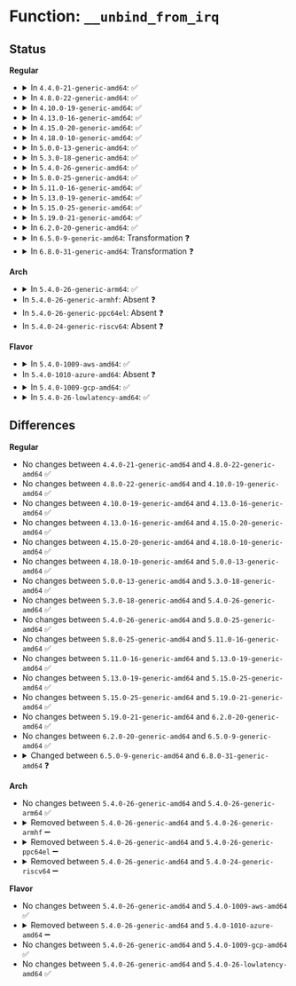 # Function: <code>__unbind_from_irq</code>

## Status
<b>Regular</b>
<ul>
<li>
<details>
<summary>In <code>4.4.0-21-generic-amd64</code>: ✅</summary>

```c
void __unbind_from_irq(unsigned int irq)
```

```json
{
  "name": "__unbind_from_irq",
  "collision_type": "Unique Static",
  "inline_type": "No",
  "funcs": [
    {
      "addr": 18446744071583860704,
      "name": "__unbind_from_irq",
      "external": false,
      "loc": "drivers/xen/events/events_base.c:599",
      "file": "drivers/xen/events/events_base.c",
      "inline": "seen, unknown",
      "caller_inline": [],
      "caller_func": [
        "drivers/xen/events/events_base.c:bind_evtchn_to_irq",
        "drivers/xen/events/events_base.c:unbind_from_irq",
        "drivers/xen/events/events_base.c:xen_bind_pirq_gsi_to_irq",
        "drivers/xen/events/events_base.c:xen_bind_pirq_msi_to_irq",
        "drivers/xen/events/events_base.c:xen_bind_pirq_msi_to_irq",
        "drivers/xen/events/events_base.c:bind_virq_to_irq",
        "drivers/xen/events/events_base.c:bind_ipi_to_irqhandler"
      ]
    }
  ],
  "symbols": [
    {
      "addr": 18446744071583860704,
      "name": "__unbind_from_irq",
      "section": ".text",
      "bind": "STB_LOCAL",
      "size": 346
    }
  ]
}
```
</details>
</li>
<li>
<details>
<summary>In <code>4.8.0-22-generic-amd64</code>: ✅</summary>

```c
void __unbind_from_irq(unsigned int irq)
```

```json
{
  "name": "__unbind_from_irq",
  "collision_type": "Unique Static",
  "inline_type": "No",
  "funcs": [
    {
      "addr": 18446744071584191264,
      "name": "__unbind_from_irq",
      "external": false,
      "loc": "drivers/xen/events/events_base.c:610",
      "file": "drivers/xen/events/events_base.c",
      "inline": "seen, unknown",
      "caller_inline": [],
      "caller_func": [
        "drivers/xen/events/events_base.c:bind_ipi_to_irqhandler",
        "drivers/xen/events/events_base.c:unbind_from_irq",
        "drivers/xen/events/events_base.c:bind_virq_to_irq",
        "drivers/xen/events/events_base.c:bind_evtchn_to_irq",
        "drivers/xen/events/events_base.c:xen_bind_pirq_msi_to_irq",
        "drivers/xen/events/events_base.c:xen_bind_pirq_msi_to_irq",
        "drivers/xen/events/events_base.c:xen_bind_pirq_gsi_to_irq"
      ]
    }
  ],
  "symbols": [
    {
      "addr": 18446744071584191264,
      "name": "__unbind_from_irq",
      "section": ".text",
      "bind": "STB_LOCAL",
      "size": 346
    }
  ]
}
```
</details>
</li>
<li>
<details>
<summary>In <code>4.10.0-19-generic-amd64</code>: ✅</summary>

```c
void __unbind_from_irq(unsigned int irq)
```

```json
{
  "name": "__unbind_from_irq",
  "collision_type": "Unique Static",
  "inline_type": "No",
  "funcs": [
    {
      "addr": 18446744071584372720,
      "name": "__unbind_from_irq",
      "external": false,
      "loc": "drivers/xen/events/events_base.c:609",
      "file": "drivers/xen/events/events_base.c",
      "inline": "seen, unknown",
      "caller_inline": [],
      "caller_func": [
        "drivers/xen/events/events_base.c:bind_ipi_to_irqhandler",
        "drivers/xen/events/events_base.c:unbind_from_irq",
        "drivers/xen/events/events_base.c:bind_virq_to_irq",
        "drivers/xen/events/events_base.c:bind_evtchn_to_irq",
        "drivers/xen/events/events_base.c:xen_bind_pirq_msi_to_irq",
        "drivers/xen/events/events_base.c:xen_bind_pirq_msi_to_irq",
        "drivers/xen/events/events_base.c:xen_bind_pirq_gsi_to_irq"
      ]
    }
  ],
  "symbols": [
    {
      "addr": 18446744071584372720,
      "name": "__unbind_from_irq",
      "section": ".text",
      "bind": "STB_LOCAL",
      "size": 346
    }
  ]
}
```
</details>
</li>
<li>
<details>
<summary>In <code>4.13.0-16-generic-amd64</code>: ✅</summary>

```c
void __unbind_from_irq(unsigned int irq)
```

```json
{
  "name": "__unbind_from_irq",
  "collision_type": "Unique Static",
  "inline_type": "No",
  "funcs": [
    {
      "addr": 18446744071584454256,
      "name": "__unbind_from_irq",
      "external": false,
      "loc": "drivers/xen/events/events_base.c:601",
      "file": "drivers/xen/events/events_base.c",
      "inline": "seen, unknown",
      "caller_inline": [],
      "caller_func": [
        "drivers/xen/events/events_base.c:bind_ipi_to_irqhandler",
        "drivers/xen/events/events_base.c:unbind_from_irq",
        "drivers/xen/events/events_base.c:bind_virq_to_irq",
        "drivers/xen/events/events_base.c:bind_evtchn_to_irq",
        "drivers/xen/events/events_base.c:xen_bind_pirq_msi_to_irq",
        "drivers/xen/events/events_base.c:xen_bind_pirq_msi_to_irq",
        "drivers/xen/events/events_base.c:xen_bind_pirq_gsi_to_irq"
      ]
    }
  ],
  "symbols": [
    {
      "addr": 18446744071584454256,
      "name": "__unbind_from_irq",
      "section": ".text",
      "bind": "STB_LOCAL",
      "size": 317
    }
  ]
}
```
</details>
</li>
<li>
<details>
<summary>In <code>4.15.0-20-generic-amd64</code>: ✅</summary>

```c
void __unbind_from_irq(unsigned int irq)
```

```json
{
  "name": "__unbind_from_irq",
  "collision_type": "Unique Static",
  "inline_type": "No",
  "funcs": [
    {
      "addr": 18446744071584864960,
      "name": "__unbind_from_irq",
      "external": false,
      "loc": "drivers/xen/events/events_base.c:601",
      "file": "drivers/xen/events/events_base.c",
      "inline": "seen, unknown",
      "caller_inline": [],
      "caller_func": [
        "drivers/xen/events/events_base.c:bind_ipi_to_irqhandler",
        "drivers/xen/events/events_base.c:unbind_from_irq",
        "drivers/xen/events/events_base.c:bind_virq_to_irq",
        "drivers/xen/events/events_base.c:bind_evtchn_to_irq",
        "drivers/xen/events/events_base.c:xen_bind_pirq_msi_to_irq",
        "drivers/xen/events/events_base.c:xen_bind_pirq_msi_to_irq",
        "drivers/xen/events/events_base.c:xen_bind_pirq_gsi_to_irq"
      ]
    }
  ],
  "symbols": [
    {
      "addr": 18446744071584864960,
      "name": "__unbind_from_irq",
      "section": ".text",
      "bind": "STB_LOCAL",
      "size": 317
    }
  ]
}
```
</details>
</li>
<li>
<details>
<summary>In <code>4.18.0-10-generic-amd64</code>: ✅</summary>

```c
void __unbind_from_irq(unsigned int irq)
```

```json
{
  "name": "__unbind_from_irq",
  "collision_type": "Unique Static",
  "inline_type": "No",
  "funcs": [
    {
      "addr": 18446744071585096000,
      "name": "__unbind_from_irq",
      "external": false,
      "loc": "drivers/xen/events/events_base.c:601",
      "file": "drivers/xen/events/events_base.c",
      "inline": "seen, unknown",
      "caller_inline": [],
      "caller_func": [
        "drivers/xen/events/events_base.c:bind_ipi_to_irqhandler",
        "drivers/xen/events/events_base.c:unbind_from_irq",
        "drivers/xen/events/events_base.c:bind_virq_to_irq",
        "drivers/xen/events/events_base.c:bind_evtchn_to_irq",
        "drivers/xen/events/events_base.c:xen_bind_pirq_msi_to_irq",
        "drivers/xen/events/events_base.c:xen_bind_pirq_gsi_to_irq"
      ]
    }
  ],
  "symbols": [
    {
      "addr": 18446744071585096000,
      "name": "__unbind_from_irq",
      "section": ".text",
      "bind": "STB_LOCAL",
      "size": 285
    }
  ]
}
```
</details>
</li>
<li>
<details>
<summary>In <code>5.0.0-13-generic-amd64</code>: ✅</summary>

```c
void __unbind_from_irq(unsigned int irq)
```

```json
{
  "name": "__unbind_from_irq",
  "collision_type": "Unique Static",
  "inline_type": "No",
  "funcs": [
    {
      "addr": 18446744071585206784,
      "name": "__unbind_from_irq",
      "external": false,
      "loc": "drivers/xen/events/events_base.c:601",
      "file": "drivers/xen/events/events_base.c",
      "inline": "seen, unknown",
      "caller_inline": [],
      "caller_func": [
        "drivers/xen/events/events_base.c:bind_ipi_to_irqhandler",
        "drivers/xen/events/events_base.c:unbind_from_irq",
        "drivers/xen/events/events_base.c:bind_virq_to_irq",
        "drivers/xen/events/events_base.c:bind_evtchn_to_irq",
        "drivers/xen/events/events_base.c:xen_bind_pirq_msi_to_irq",
        "drivers/xen/events/events_base.c:xen_bind_pirq_gsi_to_irq"
      ]
    }
  ],
  "symbols": [
    {
      "addr": 18446744071585206784,
      "name": "__unbind_from_irq",
      "section": ".text",
      "bind": "STB_LOCAL",
      "size": 256
    }
  ]
}
```
</details>
</li>
<li>
<details>
<summary>In <code>5.3.0-18-generic-amd64</code>: ✅</summary>

```c
void __unbind_from_irq(unsigned int irq)
```

```json
{
  "name": "__unbind_from_irq",
  "collision_type": "Unique Static",
  "inline_type": "No",
  "funcs": [
    {
      "addr": 18446744071585419104,
      "name": "__unbind_from_irq",
      "external": false,
      "loc": "drivers/xen/events/events_base.c:602",
      "file": "drivers/xen/events/events_base.c",
      "inline": "seen, unknown",
      "caller_inline": [],
      "caller_func": [
        "drivers/xen/events/events_base.c:bind_ipi_to_irqhandler",
        "drivers/xen/events/events_base.c:unbind_from_irq",
        "drivers/xen/events/events_base.c:bind_virq_to_irq",
        "drivers/xen/events/events_base.c:bind_evtchn_to_irq",
        "drivers/xen/events/events_base.c:xen_bind_pirq_msi_to_irq",
        "drivers/xen/events/events_base.c:xen_bind_pirq_gsi_to_irq"
      ]
    }
  ],
  "symbols": [
    {
      "addr": 18446744071585419104,
      "name": "__unbind_from_irq",
      "section": ".text",
      "bind": "STB_LOCAL",
      "size": 323
    }
  ]
}
```
</details>
</li>
<li>
<details>
<summary>In <code>5.4.0-26-generic-amd64</code>: ✅</summary>

```c
void __unbind_from_irq(unsigned int irq)
```

```json
{
  "name": "__unbind_from_irq",
  "collision_type": "Unique Static",
  "inline_type": "No",
  "funcs": [
    {
      "addr": 18446744071585559824,
      "name": "__unbind_from_irq",
      "external": false,
      "loc": "drivers/xen/events/events_base.c:602",
      "file": "drivers/xen/events/events_base.c",
      "inline": "seen, unknown",
      "caller_inline": [],
      "caller_func": [
        "drivers/xen/events/events_base.c:bind_ipi_to_irqhandler",
        "drivers/xen/events/events_base.c:unbind_from_irq",
        "drivers/xen/events/events_base.c:bind_virq_to_irq",
        "drivers/xen/events/events_base.c:bind_evtchn_to_irq",
        "drivers/xen/events/events_base.c:xen_bind_pirq_msi_to_irq",
        "drivers/xen/events/events_base.c:xen_bind_pirq_gsi_to_irq"
      ]
    }
  ],
  "symbols": [
    {
      "addr": 18446744071585559824,
      "name": "__unbind_from_irq",
      "section": ".text",
      "bind": "STB_LOCAL",
      "size": 323
    }
  ]
}
```
</details>
</li>
<li>
<details>
<summary>In <code>5.8.0-25-generic-amd64</code>: ✅</summary>

```c
void __unbind_from_irq(unsigned int irq)
```

```json
{
  "name": "__unbind_from_irq",
  "collision_type": "Unique Static",
  "inline_type": "No",
  "funcs": [
    {
      "addr": 18446744071586279984,
      "name": "__unbind_from_irq",
      "external": false,
      "loc": "drivers/xen/events/events_base.c:616",
      "file": "drivers/xen/events/events_base.c",
      "inline": "seen, unknown",
      "caller_inline": [],
      "caller_func": [
        "drivers/xen/events/events_base.c:evtchn_put",
        "drivers/xen/events/events_base.c:unbind_from_irqhandler",
        "drivers/xen/events/events_base.c:bind_ipi_to_irqhandler",
        "drivers/xen/events/events_base.c:bind_virq_to_irqhandler",
        "drivers/xen/events/events_base.c:bind_interdomain_evtchn_to_irqhandler",
        "drivers/xen/events/events_base.c:bind_evtchn_to_irqhandler",
        "drivers/xen/events/events_base.c:bind_virq_to_irq",
        "drivers/xen/events/events_base.c:bind_ipi_to_irq",
        "drivers/xen/events/events_base.c:bind_evtchn_to_irq",
        "drivers/xen/events/events_base.c:xen_bind_pirq_msi_to_irq",
        "drivers/xen/events/events_base.c:xen_bind_pirq_gsi_to_irq"
      ]
    }
  ],
  "symbols": [
    {
      "addr": 18446744071586279984,
      "name": "__unbind_from_irq",
      "section": ".text",
      "bind": "STB_LOCAL",
      "size": 412
    }
  ]
}
```
</details>
</li>
<li>
<details>
<summary>In <code>5.11.0-16-generic-amd64</code>: ✅</summary>

```c
void __unbind_from_irq(unsigned int irq)
```

```json
{
  "name": "__unbind_from_irq",
  "collision_type": "Unique Static",
  "inline_type": "No",
  "funcs": [
    {
      "addr": 18446744071586397408,
      "name": "__unbind_from_irq",
      "external": false,
      "loc": "drivers/xen/events/events_base.c:937",
      "file": "drivers/xen/events/events_base.c",
      "inline": "seen, unknown",
      "caller_inline": [],
      "caller_func": [
        "drivers/xen/events/events_base.c:evtchn_put",
        "drivers/xen/events/events_base.c:unbind_from_irqhandler",
        "drivers/xen/events/events_base.c:bind_ipi_to_irqhandler",
        "drivers/xen/events/events_base.c:bind_virq_to_irqhandler",
        "drivers/xen/events/events_base.c:bind_interdomain_evtchn_to_irqhandler_lateeoi",
        "drivers/xen/events/events_base.c:bind_evtchn_to_irqhandler_lateeoi",
        "drivers/xen/events/events_base.c:bind_evtchn_to_irqhandler",
        "drivers/xen/events/events_base.c:bind_virq_to_irq",
        "drivers/xen/events/events_base.c:bind_ipi_to_irq",
        "drivers/xen/events/events_base.c:bind_evtchn_to_irq_chip",
        "drivers/xen/events/events_base.c:xen_bind_pirq_msi_to_irq",
        "drivers/xen/events/events_base.c:xen_bind_pirq_gsi_to_irq"
      ]
    }
  ],
  "symbols": [
    {
      "addr": 18446744071586397408,
      "name": "__unbind_from_irq",
      "section": ".text",
      "bind": "STB_LOCAL",
      "size": 501
    }
  ]
}
```
</details>
</li>
<li>
<details>
<summary>In <code>5.13.0-19-generic-amd64</code>: ✅</summary>

```c
void __unbind_from_irq(unsigned int irq)
```

```json
{
  "name": "__unbind_from_irq",
  "collision_type": "Unique Static",
  "inline_type": "No",
  "funcs": [
    {
      "addr": 18446744071586281360,
      "name": "__unbind_from_irq",
      "external": false,
      "loc": "drivers/xen/events/events_base.c:968",
      "file": "drivers/xen/events/events_base.c",
      "inline": "seen, unknown",
      "caller_inline": [],
      "caller_func": [
        "drivers/xen/events/events_base.c:evtchn_put",
        "drivers/xen/events/events_base.c:unbind_from_irqhandler",
        "drivers/xen/events/events_base.c:bind_ipi_to_irqhandler",
        "drivers/xen/events/events_base.c:bind_ipi_to_irqhandler",
        "drivers/xen/events/events_base.c:bind_virq_to_irqhandler",
        "drivers/xen/events/events_base.c:bind_interdomain_evtchn_to_irqhandler_lateeoi",
        "drivers/xen/events/events_base.c:bind_evtchn_to_irqhandler_lateeoi",
        "drivers/xen/events/events_base.c:bind_evtchn_to_irqhandler",
        "drivers/xen/events/events_base.c:bind_virq_to_irq",
        "drivers/xen/events/events_base.c:bind_evtchn_to_irq_chip",
        "drivers/xen/events/events_base.c:xen_bind_pirq_msi_to_irq",
        "drivers/xen/events/events_base.c:xen_bind_pirq_gsi_to_irq"
      ]
    }
  ],
  "symbols": [
    {
      "addr": 18446744071586281360,
      "name": "__unbind_from_irq",
      "section": ".text",
      "bind": "STB_LOCAL",
      "size": 519
    }
  ]
}
```
</details>
</li>
<li>
<details>
<summary>In <code>5.15.0-25-generic-amd64</code>: ✅</summary>

```c
void __unbind_from_irq(unsigned int irq)
```

```json
{
  "name": "__unbind_from_irq",
  "collision_type": "Unique Static",
  "inline_type": "No",
  "funcs": [
    {
      "addr": 18446744071586794912,
      "name": "__unbind_from_irq",
      "external": false,
      "loc": "drivers/xen/events/events_base.c:968",
      "file": "drivers/xen/events/events_base.c",
      "inline": "seen, unknown",
      "caller_inline": [],
      "caller_func": [
        "drivers/xen/events/events_base.c:evtchn_put",
        "drivers/xen/events/events_base.c:unbind_from_irqhandler",
        "drivers/xen/events/events_base.c:bind_ipi_to_irqhandler",
        "drivers/xen/events/events_base.c:bind_ipi_to_irqhandler",
        "drivers/xen/events/events_base.c:bind_virq_to_irqhandler",
        "drivers/xen/events/events_base.c:bind_interdomain_evtchn_to_irqhandler_lateeoi",
        "drivers/xen/events/events_base.c:bind_evtchn_to_irqhandler_lateeoi",
        "drivers/xen/events/events_base.c:bind_evtchn_to_irqhandler",
        "drivers/xen/events/events_base.c:bind_virq_to_irq",
        "drivers/xen/events/events_base.c:bind_evtchn_to_irq_chip",
        "drivers/xen/events/events_base.c:xen_bind_pirq_msi_to_irq",
        "drivers/xen/events/events_base.c:xen_bind_pirq_gsi_to_irq"
      ]
    }
  ],
  "symbols": [
    {
      "addr": 18446744071586794912,
      "name": "__unbind_from_irq",
      "section": ".text",
      "bind": "STB_LOCAL",
      "size": 993
    }
  ]
}
```
</details>
</li>
<li>
<details>
<summary>In <code>5.19.0-21-generic-amd64</code>: ✅</summary>

```c
void __unbind_from_irq(unsigned int irq)
```

```json
{
  "name": "__unbind_from_irq",
  "collision_type": "Unique Static",
  "inline_type": "No",
  "funcs": [
    {
      "addr": 18446744071588076112,
      "name": "__unbind_from_irq",
      "external": false,
      "loc": "drivers/xen/events/events_base.c:968",
      "file": "drivers/xen/events/events_base.c",
      "inline": "seen, unknown",
      "caller_inline": [],
      "caller_func": [
        "drivers/xen/events/events_base.c:evtchn_put",
        "drivers/xen/events/events_base.c:unbind_from_irqhandler",
        "drivers/xen/events/events_base.c:bind_ipi_to_irqhandler",
        "drivers/xen/events/events_base.c:bind_ipi_to_irqhandler",
        "drivers/xen/events/events_base.c:bind_virq_to_irqhandler",
        "drivers/xen/events/events_base.c:bind_interdomain_evtchn_to_irqhandler_lateeoi",
        "drivers/xen/events/events_base.c:bind_evtchn_to_irqhandler_lateeoi",
        "drivers/xen/events/events_base.c:bind_evtchn_to_irqhandler",
        "drivers/xen/events/events_base.c:bind_virq_to_irq",
        "drivers/xen/events/events_base.c:bind_evtchn_to_irq_chip",
        "drivers/xen/events/events_base.c:xen_bind_pirq_msi_to_irq",
        "drivers/xen/events/events_base.c:xen_bind_pirq_gsi_to_irq"
      ]
    }
  ],
  "symbols": [
    {
      "addr": 18446744071588076112,
      "name": "__unbind_from_irq",
      "section": ".text",
      "bind": "STB_LOCAL",
      "size": 1069
    }
  ]
}
```
</details>
</li>
<li>
<details>
<summary>In <code>6.2.0-20-generic-amd64</code>: ✅</summary>

```c
void __unbind_from_irq(unsigned int irq)
```

```json
{
  "name": "__unbind_from_irq",
  "collision_type": "Unique Static",
  "inline_type": "No",
  "funcs": [
    {
      "addr": 18446744071589458032,
      "name": "__unbind_from_irq",
      "external": false,
      "loc": "drivers/xen/events/events_base.c:970",
      "file": "drivers/xen/events/events_base.c",
      "inline": "seen, unknown",
      "caller_inline": [],
      "caller_func": [
        "drivers/xen/events/events_base.c:evtchn_put",
        "drivers/xen/events/events_base.c:unbind_from_irqhandler",
        "drivers/xen/events/events_base.c:bind_ipi_to_irqhandler",
        "drivers/xen/events/events_base.c:bind_ipi_to_irqhandler",
        "drivers/xen/events/events_base.c:bind_virq_to_irqhandler",
        "drivers/xen/events/events_base.c:bind_interdomain_evtchn_to_irqhandler_lateeoi",
        "drivers/xen/events/events_base.c:bind_evtchn_to_irqhandler_lateeoi",
        "drivers/xen/events/events_base.c:bind_evtchn_to_irqhandler",
        "drivers/xen/events/events_base.c:bind_virq_to_irq",
        "drivers/xen/events/events_base.c:bind_evtchn_to_irq_chip",
        "drivers/xen/events/events_base.c:xen_bind_pirq_msi_to_irq",
        "drivers/xen/events/events_base.c:xen_bind_pirq_gsi_to_irq"
      ]
    }
  ],
  "symbols": [
    {
      "addr": 18446744071589458032,
      "name": "__unbind_from_irq",
      "section": ".text",
      "bind": "STB_LOCAL",
      "size": 1069
    }
  ]
}
```
</details>
</li>
<li>
<details>
<summary>In <code>6.5.0-9-generic-amd64</code>: Transformation ❓</summary>

```c
void __unbind_from_irq(unsigned int irq)
```

```json
{
  "name": "__unbind_from_irq",
  "collision_type": "Unique Static",
  "inline_type": "No",
  "funcs": [
    {
      "addr": 0,
      "name": "__unbind_from_irq",
      "external": false,
      "loc": "drivers/xen/events/events_base.c:962",
      "file": "drivers/xen/events/events_base.c",
      "inline": "seen, unknown",
      "caller_inline": [],
      "caller_func": [
        "drivers/xen/events/events_base.c:evtchn_put",
        "drivers/xen/events/events_base.c:unbind_from_irqhandler",
        "drivers/xen/events/events_base.c:bind_ipi_to_irqhandler",
        "drivers/xen/events/events_base.c:bind_ipi_to_irqhandler",
        "drivers/xen/events/events_base.c:bind_virq_to_irqhandler",
        "drivers/xen/events/events_base.c:bind_interdomain_evtchn_to_irqhandler_lateeoi",
        "drivers/xen/events/events_base.c:bind_evtchn_to_irqhandler_lateeoi",
        "drivers/xen/events/events_base.c:bind_evtchn_to_irqhandler",
        "drivers/xen/events/events_base.c:bind_virq_to_irq",
        "drivers/xen/events/events_base.c:bind_evtchn_to_irq_chip",
        "drivers/xen/events/events_base.c:xen_bind_pirq_msi_to_irq",
        "drivers/xen/events/events_base.c:xen_bind_pirq_gsi_to_irq"
      ]
    }
  ],
  "symbols": [
    {
      "addr": 18446744071589757520,
      "name": "__unbind_from_irq",
      "section": ".text",
      "bind": "STB_LOCAL",
      "size": 1093
    },
    {
      "addr": 18446744071596758152,
      "name": "__unbind_from_irq.cold",
      "section": ".text",
      "bind": "STB_LOCAL",
      "size": 21
    }
  ]
}
```
</details>
</li>
<li>
<details>
<summary>In <code>6.8.0-31-generic-amd64</code>: Transformation ❓</summary>

```c
void __unbind_from_irq(struct irq_info * info, unsigned int irq)
```

```json
{
  "name": "__unbind_from_irq",
  "collision_type": "Unique Static",
  "inline_type": "No",
  "funcs": [
    {
      "addr": 0,
      "name": "__unbind_from_irq",
      "external": false,
      "loc": "drivers/xen/events/events_base.c:956",
      "file": "drivers/xen/events/events_base.c",
      "inline": "seen, unknown",
      "caller_inline": [],
      "caller_func": [
        "drivers/xen/events/events_base.c:evtchn_put",
        "drivers/xen/events/events_base.c:unbind_from_irqhandler",
        "drivers/xen/events/events_base.c:bind_ipi_to_irqhandler",
        "drivers/xen/events/events_base.c:bind_ipi_to_irqhandler",
        "drivers/xen/events/events_base.c:bind_virq_to_irqhandler",
        "drivers/xen/events/events_base.c:bind_interdomain_evtchn_to_irqhandler_lateeoi",
        "drivers/xen/events/events_base.c:bind_evtchn_to_irqhandler_lateeoi",
        "drivers/xen/events/events_base.c:bind_evtchn_to_irqhandler",
        "drivers/xen/events/events_base.c:bind_virq_to_irq",
        "drivers/xen/events/events_base.c:bind_evtchn_to_irq_chip",
        "drivers/xen/events/events_base.c:xen_bind_pirq_msi_to_irq",
        "drivers/xen/events/events_base.c:xen_bind_pirq_gsi_to_irq"
      ]
    }
  ],
  "symbols": [
    {
      "addr": 18446744071590090960,
      "name": "__unbind_from_irq",
      "section": ".text",
      "bind": "STB_LOCAL",
      "size": 630
    },
    {
      "addr": 18446744071597666600,
      "name": "__unbind_from_irq.cold",
      "section": ".text",
      "bind": "STB_LOCAL",
      "size": 21
    }
  ]
}
```
</details>
</li>
</ul>
<b>Arch</b>
<ul>
<li>
<details>
<summary>In <code>5.4.0-26-generic-arm64</code>: ✅</summary>

```c
void __unbind_from_irq(unsigned int irq)
```

```json
{
  "name": "__unbind_from_irq",
  "collision_type": "Unique Static",
  "inline_type": "No",
  "funcs": [
    {
      "addr": 18446603336498221816,
      "name": "__unbind_from_irq",
      "external": false,
      "loc": "drivers/xen/events/events_base.c:602",
      "file": "drivers/xen/events/events_base.c",
      "inline": "seen, unknown",
      "caller_inline": [],
      "caller_func": [
        "drivers/xen/events/events_base.c:bind_ipi_to_irqhandler",
        "drivers/xen/events/events_base.c:unbind_from_irq",
        "drivers/xen/events/events_base.c:bind_virq_to_irq",
        "drivers/xen/events/events_base.c:bind_evtchn_to_irq",
        "drivers/xen/events/events_base.c:xen_bind_pirq_msi_to_irq",
        "drivers/xen/events/events_base.c:xen_bind_pirq_gsi_to_irq"
      ]
    }
  ],
  "symbols": [
    {
      "addr": 18446603336498221816,
      "name": "__unbind_from_irq",
      "section": ".text",
      "bind": "STB_LOCAL",
      "size": 304
    }
  ]
}
```
</details>
</li>
<li>
In <code>5.4.0-26-generic-armhf</code>: Absent ❓
</li>
<li>
In <code>5.4.0-26-generic-ppc64el</code>: Absent ❓
</li>
<li>
In <code>5.4.0-24-generic-riscv64</code>: Absent ❓
</li>
</ul>
<b>Flavor</b>
<ul>
<li>
<details>
<summary>In <code>5.4.0-1009-aws-amd64</code>: ✅</summary>

```c
void __unbind_from_irq(unsigned int irq)
```

```json
{
  "name": "__unbind_from_irq",
  "collision_type": "Unique Static",
  "inline_type": "No",
  "funcs": [
    {
      "addr": 18446744071585321536,
      "name": "__unbind_from_irq",
      "external": false,
      "loc": "drivers/xen/events/events_base.c:606",
      "file": "drivers/xen/events/events_base.c",
      "inline": "seen, unknown",
      "caller_inline": [],
      "caller_func": [
        "drivers/xen/events/events_base.c:bind_ipi_to_irqhandler",
        "drivers/xen/events/events_base.c:unbind_from_irq",
        "drivers/xen/events/events_base.c:bind_virq_to_irq",
        "drivers/xen/events/events_base.c:bind_evtchn_to_irq",
        "drivers/xen/events/events_base.c:xen_bind_pirq_msi_to_irq",
        "drivers/xen/events/events_base.c:xen_bind_pirq_gsi_to_irq"
      ]
    }
  ],
  "symbols": [
    {
      "addr": 18446744071585321536,
      "name": "__unbind_from_irq",
      "section": ".text",
      "bind": "STB_LOCAL",
      "size": 323
    }
  ]
}
```
</details>
</li>
<li>
In <code>5.4.0-1010-azure-amd64</code>: Absent ❓
</li>
<li>
<details>
<summary>In <code>5.4.0-1009-gcp-amd64</code>: ✅</summary>

```c
void __unbind_from_irq(unsigned int irq)
```

```json
{
  "name": "__unbind_from_irq",
  "collision_type": "Unique Static",
  "inline_type": "No",
  "funcs": [
    {
      "addr": 18446744071585510224,
      "name": "__unbind_from_irq",
      "external": false,
      "loc": "drivers/xen/events/events_base.c:602",
      "file": "drivers/xen/events/events_base.c",
      "inline": "seen, unknown",
      "caller_inline": [],
      "caller_func": [
        "drivers/xen/events/events_base.c:bind_ipi_to_irqhandler",
        "drivers/xen/events/events_base.c:unbind_from_irq",
        "drivers/xen/events/events_base.c:bind_virq_to_irq",
        "drivers/xen/events/events_base.c:bind_evtchn_to_irq",
        "drivers/xen/events/events_base.c:xen_bind_pirq_msi_to_irq",
        "drivers/xen/events/events_base.c:xen_bind_pirq_gsi_to_irq"
      ]
    }
  ],
  "symbols": [
    {
      "addr": 18446744071585510224,
      "name": "__unbind_from_irq",
      "section": ".text",
      "bind": "STB_LOCAL",
      "size": 323
    }
  ]
}
```
</details>
</li>
<li>
<details>
<summary>In <code>5.4.0-26-lowlatency-amd64</code>: ✅</summary>

```c
void __unbind_from_irq(unsigned int irq)
```

```json
{
  "name": "__unbind_from_irq",
  "collision_type": "Unique Static",
  "inline_type": "No",
  "funcs": [
    {
      "addr": 18446744071585618240,
      "name": "__unbind_from_irq",
      "external": false,
      "loc": "drivers/xen/events/events_base.c:602",
      "file": "drivers/xen/events/events_base.c",
      "inline": "seen, unknown",
      "caller_inline": [],
      "caller_func": [
        "drivers/xen/events/events_base.c:bind_ipi_to_irqhandler",
        "drivers/xen/events/events_base.c:unbind_from_irq",
        "drivers/xen/events/events_base.c:bind_virq_to_irq",
        "drivers/xen/events/events_base.c:bind_evtchn_to_irq",
        "drivers/xen/events/events_base.c:xen_bind_pirq_msi_to_irq",
        "drivers/xen/events/events_base.c:xen_bind_pirq_gsi_to_irq"
      ]
    }
  ],
  "symbols": [
    {
      "addr": 18446744071585618240,
      "name": "__unbind_from_irq",
      "section": ".text",
      "bind": "STB_LOCAL",
      "size": 323
    }
  ]
}
```
</details>
</li>
</ul>

## Differences
<b>Regular</b>
<ul>
<li>
No changes between <code>4.4.0-21-generic-amd64</code> and <code>4.8.0-22-generic-amd64</code> ✅
</li>
<li>
No changes between <code>4.8.0-22-generic-amd64</code> and <code>4.10.0-19-generic-amd64</code> ✅
</li>
<li>
No changes between <code>4.10.0-19-generic-amd64</code> and <code>4.13.0-16-generic-amd64</code> ✅
</li>
<li>
No changes between <code>4.13.0-16-generic-amd64</code> and <code>4.15.0-20-generic-amd64</code> ✅
</li>
<li>
No changes between <code>4.15.0-20-generic-amd64</code> and <code>4.18.0-10-generic-amd64</code> ✅
</li>
<li>
No changes between <code>4.18.0-10-generic-amd64</code> and <code>5.0.0-13-generic-amd64</code> ✅
</li>
<li>
No changes between <code>5.0.0-13-generic-amd64</code> and <code>5.3.0-18-generic-amd64</code> ✅
</li>
<li>
No changes between <code>5.3.0-18-generic-amd64</code> and <code>5.4.0-26-generic-amd64</code> ✅
</li>
<li>
No changes between <code>5.4.0-26-generic-amd64</code> and <code>5.8.0-25-generic-amd64</code> ✅
</li>
<li>
No changes between <code>5.8.0-25-generic-amd64</code> and <code>5.11.0-16-generic-amd64</code> ✅
</li>
<li>
No changes between <code>5.11.0-16-generic-amd64</code> and <code>5.13.0-19-generic-amd64</code> ✅
</li>
<li>
No changes between <code>5.13.0-19-generic-amd64</code> and <code>5.15.0-25-generic-amd64</code> ✅
</li>
<li>
No changes between <code>5.15.0-25-generic-amd64</code> and <code>5.19.0-21-generic-amd64</code> ✅
</li>
<li>
No changes between <code>5.19.0-21-generic-amd64</code> and <code>6.2.0-20-generic-amd64</code> ✅
</li>
<li>
No changes between <code>6.2.0-20-generic-amd64</code> and <code>6.5.0-9-generic-amd64</code> ✅
</li>
<li>
<details>
<summary>Changed between <code>6.5.0-9-generic-amd64</code> and <code>6.8.0-31-generic-amd64</code> ❓</summary>
<ul>
<li>
<b>Param added. </b>
<code>struct irq_info * info</code>
</li>
<li>
<b>Param reordered. </b>
<code>irq</code> ➡️ <code>info, irq</code>
</li>
</ul>
</details>
</li>
</ul>
<b>Arch</b>
<ul>
<li>
No changes between <code>5.4.0-26-generic-amd64</code> and <code>5.4.0-26-generic-arm64</code> ✅
</li>
<li>
<details>
<summary>Removed between <code>5.4.0-26-generic-amd64</code> and <code>5.4.0-26-generic-armhf</code> ➖</summary>

```c
void __unbind_from_irq(unsigned int irq)
```
</details>
</li>
<li>
<details>
<summary>Removed between <code>5.4.0-26-generic-amd64</code> and <code>5.4.0-26-generic-ppc64el</code> ➖</summary>

```c
void __unbind_from_irq(unsigned int irq)
```
</details>
</li>
<li>
<details>
<summary>Removed between <code>5.4.0-26-generic-amd64</code> and <code>5.4.0-24-generic-riscv64</code> ➖</summary>

```c
void __unbind_from_irq(unsigned int irq)
```
</details>
</li>
</ul>
<b>Flavor</b>
<ul>
<li>
No changes between <code>5.4.0-26-generic-amd64</code> and <code>5.4.0-1009-aws-amd64</code> ✅
</li>
<li>
<details>
<summary>Removed between <code>5.4.0-26-generic-amd64</code> and <code>5.4.0-1010-azure-amd64</code> ➖</summary>

```c
void __unbind_from_irq(unsigned int irq)
```
</details>
</li>
<li>
No changes between <code>5.4.0-26-generic-amd64</code> and <code>5.4.0-1009-gcp-amd64</code> ✅
</li>
<li>
No changes between <code>5.4.0-26-generic-amd64</code> and <code>5.4.0-26-lowlatency-amd64</code> ✅
</li>
</ul>
